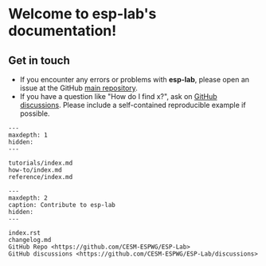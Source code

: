 # Welcome to esp-lab's documentation!


## Get in touch

- If you encounter any errors or problems with **esp-lab**, please open an issue at the GitHub [main repository](http://github.com/CESM-ESPWG/ESP-Lab/issues).
- If you have a question like "How do I find x?", ask on [GitHub discussions](https://github.com/CESM-ESPWG/ESP-Lab/discussions). Please include a self-contained reproducible example if possible.

```{toctree}
---
maxdepth: 1
hidden:
---

tutorials/index.md
how-to/index.md
reference/index.md

```

```{toctree}
---
maxdepth: 2
caption: Contribute to esp-lab
hidden:
---

index.rst
changelog.md
GitHub Repo <https://github.com/CESM-ESPWG/ESP-Lab>
GitHub discussions <https://github.com/CESM-ESPWG/ESP-Lab/discussions>

```
